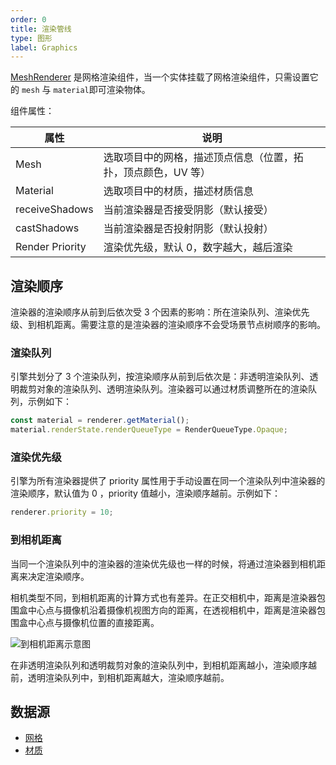 ```yaml
---
order: 0
title: 渲染管线
type: 图形
label: Graphics
---
```


[MeshRenderer](${api}core/MeshRenderer) 是网格渲染组件，当一个实体挂载了网格渲染组件，只需设置它的 `mesh` 与 `material`即可渲染物体。

组件属性：

| 属性            | 说明                                                          |
| --------------- | ------------------------------------------------------------- |
| Mesh            | 选取项目中的网格，描述顶点信息（位置，拓扑，顶点颜色，UV 等） |
| Material        | 选取项目中的材质，描述材质信息                                |
| receiveShadows  | 当前渲染器是否接受阴影（默认接受）                            |
| castShadows     | 当前渲染器是否投射阴影（默认投射）                            |
| Render Priority | 渲染优先级，默认 0，数字越大，越后渲染                        |

## 渲染顺序

渲染器的渲染顺序从前到后依次受 3 个因素的影响：所在渲染队列、渲染优先级、到相机距离。需要注意的是渲染器的渲染顺序不会受场景节点树顺序的影响。

### 渲染队列

引擎共划分了 3 个渲染队列，按渲染顺序从前到后依次是：非透明渲染队列、透明裁剪对象的渲染队列、透明渲染队列。渲染器可以通过材质调整所在的渲染队列，示例如下：
```typescript
const material = renderer.getMaterial();
material.renderState.renderQueueType = RenderQueueType.Opaque;
```

### 渲染优先级

引擎为所有渲染器提供了 priority 属性用于手动设置在同一个渲染队列中渲染器的渲染顺序，默认值为 0 ，priority 值越小，渲染顺序越前。示例如下：
```typescript
renderer.priority = 10;
```

### 到相机距离

当同一个渲染队列中的渲染器的渲染优先级也一样的时候，将通过渲染器到相机距离来决定渲染顺序。

相机类型不同，到相机距离的计算方式也有差异。在正交相机中，距离是渲染器包围盒中心点与摄像机沿着摄像机视图方向的距离，在透视相机中，距离是渲染器包围盒中心点与摄像机位置的直接距离。

![到相机距离示意图](https://mdn.alipayobjects.com/huamei_w6ifet/afts/img/A*gYvyQp6qD3YAAAAAAAAAAAAADjCHAQ/original)

在非透明渲染队列和透明裁剪对象的渲染队列中，到相机距离越小，渲染顺序越前，透明渲染队列中，到相机距离越大，渲染顺序越前。

## 数据源

- [网格](${docs}mesh-cn)
- [材质](${docs}material-cn)
